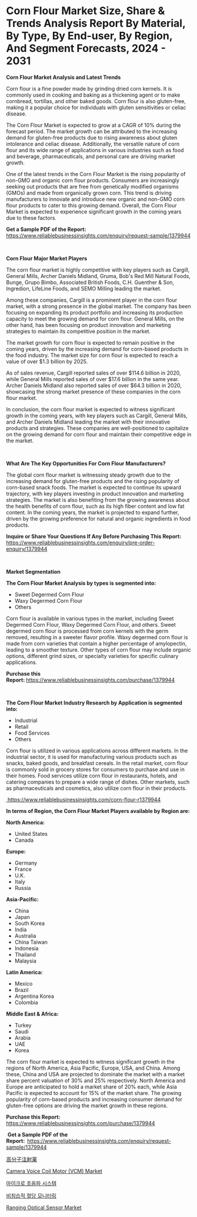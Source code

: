 <p><h1>Corn Flour Market Size, Share & Trends Analysis Report By Material, By Type, By End-user, By Region, And Segment Forecasts, 2024 - 2031</h1></p><p><strong>Corn Flour Market Analysis and Latest Trends</strong></p>
<p><p>Corn flour is a fine powder made by grinding dried corn kernels. It is commonly used in cooking and baking as a thickening agent or to make cornbread, tortillas, and other baked goods. Corn flour is also gluten-free, making it a popular choice for individuals with gluten sensitivities or celiac disease.</p><p>The Corn Flour Market is expected to grow at a CAGR of 10% during the forecast period. The market growth can be attributed to the increasing demand for gluten-free products due to rising awareness about gluten intolerance and celiac disease. Additionally, the versatile nature of corn flour and its wide range of applications in various industries such as food and beverage, pharmaceuticals, and personal care are driving market growth.</p><p>One of the latest trends in the Corn Flour Market is the rising popularity of non-GMO and organic corn flour products. Consumers are increasingly seeking out products that are free from genetically modified organisms (GMOs) and made from organically grown corn. This trend is driving manufacturers to innovate and introduce new organic and non-GMO corn flour products to cater to this growing demand. Overall, the Corn Flour Market is expected to experience significant growth in the coming years due to these factors.</p></p>
<p><strong>Get a Sample PDF of the Report:&nbsp;</strong> <a href="https://www.reliablebusinessinsights.com/enquiry/request-sample/1379944">https://www.reliablebusinessinsights.com/enquiry/request-sample/1379944</a></p>
<p>&nbsp;</p>
<p><strong>Corn Flour Major Market Players</strong></p>
<p><p>The corn flour market is highly competitive with key players such as Cargill, General Mills, Archer Daniels Midland, Gruma, Bob's Red Mill Natural Foods, Bunge, Grupo Bimbo, Associated British Foods, C.H. Guenther & Son, Ingredion, LifeLine Foods, and SEMO Milling leading the market.</p><p>Among these companies, Cargill is a prominent player in the corn flour market, with a strong presence in the global market. The company has been focusing on expanding its product portfolio and increasing its production capacity to meet the growing demand for corn flour. General Mills, on the other hand, has been focusing on product innovation and marketing strategies to maintain its competitive position in the market.</p><p>The market growth for corn flour is expected to remain positive in the coming years, driven by the increasing demand for corn-based products in the food industry. The market size for corn flour is expected to reach a value of over $1.3 billion by 2025.</p><p>As of sales revenue, Cargill reported sales of over $114.6 billion in 2020, while General Mills reported sales of over $17.6 billion in the same year. Archer Daniels Midland also reported sales of over $64.3 billion in 2020, showcasing the strong market presence of these companies in the corn flour market.</p><p>In conclusion, the corn flour market is expected to witness significant growth in the coming years, with key players such as Cargill, General Mills, and Archer Daniels Midland leading the market with their innovative products and strategies. These companies are well-positioned to capitalize on the growing demand for corn flour and maintain their competitive edge in the market.</p></p>
<p>&nbsp;</p>
<p><strong>What Are The Key Opportunities For Corn Flour Manufacturers?</strong></p>
<p><p>The global corn flour market is witnessing steady growth due to the increasing demand for gluten-free products and the rising popularity of corn-based snack foods. The market is expected to continue its upward trajectory, with key players investing in product innovation and marketing strategies. The market is also benefiting from the growing awareness about the health benefits of corn flour, such as its high fiber content and low fat content. In the coming years, the market is projected to expand further, driven by the growing preference for natural and organic ingredients in food products.</p></p>
<p><strong>Inquire or Share Your Questions If Any Before Purchasing This Report:</strong> <a href="https://www.reliablebusinessinsights.com/enquiry/pre-order-enquiry/1379944">https://www.reliablebusinessinsights.com/enquiry/pre-order-enquiry/1379944</a></p>
<p>&nbsp;</p>
<p><strong>Market Segmentation</strong></p>
<p><strong>The Corn Flour Market Analysis by types is segmented into:</strong></p>
<p><ul><li>Sweet Degermed Corn Flour</li><li>Waxy Degermed Corn Flour</li><li>Others</li></ul></p>
<p><p>Corn flour is available in various types in the market, including Sweet Degermed Corn Flour, Waxy Degermed Corn Flour, and others. Sweet degermed corn flour is processed from corn kernels with the germ removed, resulting in a sweeter flavor profile. Waxy degermed corn flour is made from corn varieties that contain a higher percentage of amylopectin, leading to a smoother texture. Other types of corn flour may include organic options, different grind sizes, or specialty varieties for specific culinary applications.</p></p>
<p><strong>Purchase this Report:&nbsp;</strong><a href="https://www.reliablebusinessinsights.com/purchase/1379944">https://www.reliablebusinessinsights.com/purchase/1379944</a></p>
<p>&nbsp;</p>
<p><strong>The Corn Flour Market Industry Research by Application is segmented into:</strong></p>
<p><ul><li>Industrial</li><li>Retail</li><li>Food Services</li><li>Others</li></ul></p>
<p><p>Corn flour is utilized in various applications across different markets. In the industrial sector, it is used for manufacturing various products such as snacks, baked goods, and breakfast cereals. In the retail market, corn flour is commonly sold in grocery stores for consumers to purchase and use in their homes. Food services utilize corn flour in restaurants, hotels, and catering companies to prepare a wide range of dishes. Other markets, such as pharmaceuticals and cosmetics, also utilize corn flour in their products.</p></p>
<p><a href="https://www.reliablebusinessinsights.com/corn-flour-r1379944">&nbsp;https://www.reliablebusinessinsights.com/corn-flour-r1379944</a></p>
<p><strong>In terms of Region, the Corn Flour Market Players available by Region are:</strong></p>
<p>
    <p> <strong> North America: </strong>
        <ul>
            <li>United States</li>
            <li>Canada</li>
        </ul>
        </p> 
    <p> <strong> Europe: </strong>
        <ul>
            <li>Germany</li>
            <li>France</li>
            <li>U.K.</li>
            <li>Italy</li>
            <li>Russia</li>
        </ul>
        </p> 
    <p> <strong> Asia-Pacific: </strong>
        <ul>
            <li>China</li>
            <li>Japan</li>
            <li>South Korea</li>
            <li>India</li>
            <li>Australia</li>
            <li>China Taiwan</li>
            <li>Indonesia</li>
            <li>Thailand</li>
            <li>Malaysia</li>
        </ul>
        </p> 
    <p> <strong> Latin America: </strong>
        <ul>
            <li>Mexico</li>
            <li>Brazil</li>
            <li>Argentina Korea</li>
            <li>Colombia</li>
        </ul>
        </p> 
    <p> <strong> Middle East & Africa: </strong>
        <ul>
            <li>Turkey</li>
            <li>Saudi</li>
            <li>Arabia</li>
            <li>UAE</li>
            <li>Korea</li>
        </ul>
    </p>
    </p>
<p><p>The corn flour market is expected to witness significant growth in the regions of North America, Asia Pacific, Europe, USA, and China. Among these, China and USA are projected to dominate the market with a market share percent valuation of 30% and 25% respectively. North America and Europe are anticipated to hold a market share of 20% each, while Asia Pacific is expected to account for 15% of the market share. The growing popularity of corn-based products and increasing consumer demand for gluten-free options are driving the market growth in these regions.</p></p>
<p><strong>Purchase this Report: </strong><a href="https://www.reliablebusinessinsights.com/purchase/1379944">https://www.reliablebusinessinsights.com/purchase/1379944</a></p>
<p>&nbsp;<strong>Get a Sample PDF of the Report:&nbsp;&nbsp;</strong><a href="https://www.reliablebusinessinsights.com/enquiry/request-sample/1379944">https://www.reliablebusinessinsights.com/enquiry/request-sample/1379944</a></p>
<p><strong></strong></p>
<p><p><a href="https://github.com/BoydYundt1/Market-Research-Report-List-1/blob/main/5681865150994.md">高分子注射薬</a></p><p><a href="https://github.com/gikababa4/Market-Research-Report-List-1/blob/main/camera-voice-coil-motor-vcm-market.md">Camera Voice Coil Motor (VCM) Market</a></p><p><a href="https://github.com/Elenrrera7685/Market-Research-Report-List-2/blob/main/6996510160934.md">마이크로 초음파 시스템</a></p><p><a href="https://github.com/vsn7qpua81q/Market-Research-Report-List-2/blob/main/7316325160933.md">비침습적 혈당 모니터링</a></p><p><a href="https://github.com/muhammadasraf467/Market-Research-Report-List-1/blob/main/ranging-optical-sensor-market.md">Ranging Optical Sensor Market</a></p></p>